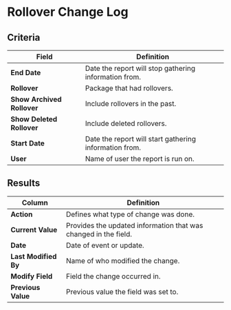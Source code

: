 # Rollover Change Log

## Criteria

| **Field** | **Definition** |
| --- | --- |
| **End Date** | Date the report will stop gathering information from. |
| **Rollover** | Package that had rollovers. |
| **Show Archived Rollover** | Include rollovers in the past. |
| **Show Deleted Rollover** | Include deleted rollovers. |
| **Start Date** | Date the report will start gathering information from. |
| **User** | Name of user the report is run on. |

## Results

| **Column** | **Definition** |
| --- | --- |
| **Action** | Defines what type of change was done. |
| **Current Value** | Provides the updated information that was changed in the field. |
| **Date** | Date of event or update. |
| **Last Modified By** | Name of who modified the change. |
| **Modify Field** | Field the change occurred in. |
| **Previous Value** | Previous value the field was set to. |


